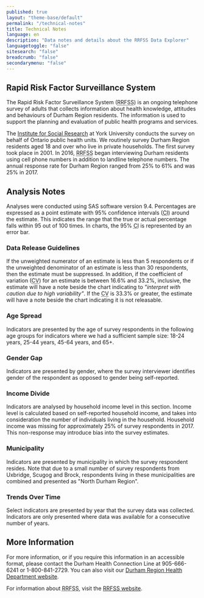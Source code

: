 ```yaml
---
published: true
layout: "theme-base/default"
permalink: "/technical-notes"
title: Technical Notes
language: en
description: "Data notes and details about the RRFSS Data Explorer"
languagetoggle: "false"
sitesearch: "false"
breadcrumb: "false"
secondarymenu: "false"
---
```

## Rapid Risk Factor Surveillance System
The Rapid Risk Factor Surveillance System (<abbr title="Rapid Risk Factor Surveillance System">RRFSS</abbr>) is an ongoing telephone survey of adults that collects information about health knowledge, attitudes and behaviours of Durham Region residents. The information is used to support the planning and evaluation of public health programs and services.

The [Institute for Social Research](http://www.isr.yorku.ca/) at York University conducts the survey on behalf of Ontario public health units. We routinely survey Durham Region residents aged 18 and over who live in private households. The first survey took place in 2001. In 2016, <abbr title="Rapid Risk Factor Surveillance System">RRFSS</abbr> began interviewing Durham residents using cell phone numbers in addition to landline telephone numbers. The annual response rate for Durham Region ranged from 25% to 61% and was 25% in 2017.

## Analysis Notes
Analyses were conducted using SAS software version 9.4. Percentages are expressed as a point estimate with 95% confidence intervals (<abbr title="confidence interval">CI</abbr>) around the estimate. This indicates the range that the true or actual percentage falls within 95 out of 100 times. In charts, the 95% <abbr title="confidence interval">CI</abbr> is represented by an error bar.

### Data Release Guidelines
If the unweighted numerator of an estimate is less than 5 respondents or if the unweighted denominator of an estimate is less than 30 respondents, then the estimate must be suppressed. In addition, if the coefficient of variation (<abbr title="coefficient of variation">CV</abbr>) for an estimate is between 16.6% and 33.2%, inclusive, the estimate will have a note beside the chart indicating to *"interpret with caution due to high variability"*. If the <abbr title="coefficient of variation">CV</abbr> is 33.3% or greater, the estimate will have a note beside the chart indicating it is not releasable.

### Age Spread
Indicators are presented by the age of survey respondents in the following age groups for indicators where we had a sufficient sample size: 18-24 years, 25-44 years, 45-64 years, and 65+.

### Gender Gap
Indicators are presented by gender, where the survey interviewer identifies gender of the respondent as opposed to gender being self-reported.

### Income Divide
Indicators are analysed by household income level in this section. Income level is calculated based on self-reported household income, and takes into consideration the number of individuals living in the household. Household income was missing for approximately 25% of survey respondents in 2017. This non-response may introduce bias into the survey estimates.

### Municipality
Indicators are presented by municipality in which the survey respondent resides. Note that due to a small number of survey respondents from Uxbridge, Scugog and Brock, respondents living in these municipalities are combined and presented as "North Durham Region".

### Trends Over Time
Select indicators are presented by year that the survey data was collected. Indicators are only presented where data was available for a consecutive number of years.

## More Information
For more information, or if you require this information in an accessible format, please contact the Durham Health Connection Line at 905-666-6241 or 1-800-841-2729. You can also visit our [Durham Region Health Department website](https://www.durham.ca/health).

For information about <abbr title="Rapid Risk Factor Surveillance System">RRFSS</abbr>, visit the [RRFSS website](http://www.rrfss.ca).
